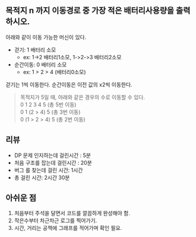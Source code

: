 
## 목적지 n 까지 이동경로 중 가장 적은 배터리사용량을 출력하시오.

아래와 같이 이동 가능한 머신이 있다.
* 걷기: 1 배터리 소모
    * ex: 1->2 배터리1소모, 1->2->3 배터리2소모
* 순간이동: 0 배터리 소모
    * ex: 1 > 2 > 4 (배터리0소모)
    
걷기는 1씩 이동한다.
순간이동은 이전 값의 x2씩 이동한다. 
 
> 목적지가 5일 때, 아래와 같은 경우의 수로 이동할 수 있다.
<br>0 1 2 3 4 5 (총 5번 이동)
<br>0 1 (2 > 4) 5 (총 3번 이동)
<br>0 (1 > 2 > 4) 5 (총 2번 이동)
 

## 리뷰
* DP 문제 인지하는데 걸린시간 : 5분
* 처음 구조를 잡는데 걸린시간 : 20분
* 버그 를 찾는데 걸린 시간: 1시간
* 총 걸린 시간: 2시간 30분

## 아쉬운 점
1. 처음부터 주석을 달면서 코드를 깔끔하게 완성해야 함.
2. 작은수부터 차근차근 로그를 찍어가기.
2. 시간, 거리는 공책에 그래프를 적어가며 확인 필요.
